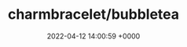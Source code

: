 ---
title: "charmbracelet/bubbletea"
link: "https://github.com/charmbracelet/bubbletea"
date: "2022-04-12 14:00:59 +0000"
description: "A powerful little TUI framework 🏗"
category: "github"
---